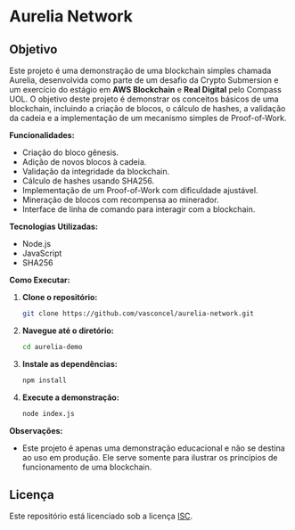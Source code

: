 # Aurelia Network

## Objetivo

Este projeto é uma demonstração de uma blockchain simples chamada Aurelia, desenvolvida como parte de um desafio da Crypto Submersion e um exercício do estágio em <strong>AWS Blockchain</strong> e <strong>Real Digital</strong> pelo Compass UOL. O objetivo deste projeto é demonstrar os conceitos básicos de uma blockchain, incluindo a criação de blocos, o cálculo de hashes, a validação da cadeia e a implementação de um mecanismo simples de Proof-of-Work.

**Funcionalidades:**

* Criação do bloco gênesis.
* Adição de novos blocos à cadeia.
* Validação da integridade da blockchain.
* Cálculo de hashes usando SHA256.
* Implementação de um Proof-of-Work com dificuldade ajustável.
* Mineração de blocos com recompensa ao minerador.
* Interface de linha de comando para interagir com a blockchain.

**Tecnologias Utilizadas:**

* Node.js
* JavaScript
* SHA256

**Como Executar:**

1. **Clone o repositório:**
   ```bash
   git clone https://github.com/vasconcel/aurelia-network.git
   ```

2. **Navegue até o diretório:**
   ```bash
   cd aurelia-demo
   ```

3. **Instale as dependências:**
   ```bash
   npm install
   ```

4. **Execute a demonstração:**
   ```bash
   node index.js
   ```

**Observações:**

* Este projeto é apenas uma demonstração educacional e não se destina ao uso em produção. Ele serve somente para ilustrar os princípios de funcionamento de uma blockchain.

## Licença

Este repositório está licenciado sob a licença [ISC](https://opensource.org/license/isc-license-txt).
